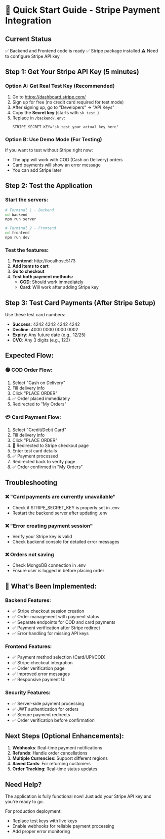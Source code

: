 # 🚀 Quick Start Guide - Stripe Payment Integration

## Current Status
✅ Backend and Frontend code is ready
✅ Stripe package installed
⚠️  Need to configure Stripe API key

## Step 1: Get Your Stripe API Key (5 minutes)

### Option A: Get Real Test Key (Recommended)
1. Go to https://dashboard.stripe.com/
2. Sign up for free (no credit card required for test mode)
3. After signing up, go to "Developers" → "API Keys"
4. Copy the **Secret key** (starts with `sk_test_`)
5. Replace in `/backend/.env`:
   ```
   STRIPE_SECRET_KEY="sk_test_your_actual_key_here"
   ```

### Option B: Use Demo Mode (For Testing)
If you want to test without Stripe right now:
- The app will work with COD (Cash on Delivery) orders
- Card payments will show an error message
- You can add Stripe later

## Step 2: Test the Application

### Start the servers:
```bash
# Terminal 1 - Backend
cd backend
npm run server

# Terminal 2 - Frontend  
cd frontend
npm run dev
```

### Test the features:
1. **Frontend**: http://localhost:5173
2. **Add items to cart**
3. **Go to checkout**
4. **Test both payment methods:**
   - **COD**: Should work immediately
   - **Card**: Will work after adding Stripe key

## Step 3: Test Card Payments (After Stripe Setup)

Use these test card numbers:
- **Success**: 4242 4242 4242 4242
- **Decline**: 4000 0000 0000 0002
- **Expiry**: Any future date (e.g., 12/25)
- **CVC**: Any 3 digits (e.g., 123)

## Expected Flow:

### 🟢 COD Order Flow:
1. Select "Cash on Delivery"
2. Fill delivery info
3. Click "PLACE ORDER"
4. ✅ Order placed immediately
5. Redirected to "My Orders"

### 💳 Card Payment Flow:
1. Select "Credit/Debit Card"
2. Fill delivery info  
3. Click "PLACE ORDER"
4. 🔄 Redirected to Stripe checkout page
5. Enter test card details
6. ✅ Payment processed
7. Redirected back to verify page
8. ✅ Order confirmed in "My Orders"

## Troubleshooting

### ❌ "Card payments are currently unavailable"
- Check if STRIPE_SECRET_KEY is properly set in .env
- Restart the backend server after updating .env

### ❌ "Error creating payment session"
- Verify your Stripe key is valid
- Check backend console for detailed error messages

### ❌ Orders not saving
- Check MongoDB connection in .env
- Ensure user is logged in before placing order

## 🎯 What's Been Implemented:

### Backend Features:
- ✅ Stripe checkout session creation
- ✅ Order management with payment status
- ✅ Separate endpoints for COD and card payments
- ✅ Payment verification after Stripe redirect
- ✅ Error handling for missing API keys

### Frontend Features:
- ✅ Payment method selection (Card/UPI/COD)
- ✅ Stripe checkout integration
- ✅ Order verification page
- ✅ Improved error messages
- ✅ Responsive payment UI

### Security Features:
- ✅ Server-side payment processing
- ✅ JWT authentication for orders
- ✅ Secure payment redirects
- ✅ Order verification before confirmation

## Next Steps (Optional Enhancements):

1. **Webhooks**: Real-time payment notifications
2. **Refunds**: Handle order cancellations  
3. **Multiple Currencies**: Support different regions
4. **Saved Cards**: For returning customers
5. **Order Tracking**: Real-time status updates

## Need Help?

The application is fully functional now! Just add your Stripe API key and you're ready to go. 

For production deployment:
- Replace test keys with live keys
- Enable webhooks for reliable payment processing
- Add proper error monitoring
